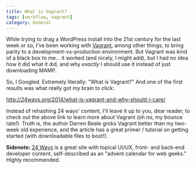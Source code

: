```yaml
---
title: What is Vagrant?
tags: [workflow, vagrant]
category: General
---
```

While trying to drag a WordPress install into the 21st century for the last week or so, I've been working with [Vagrant][vagrant], among other things, to bring parity to a development-vs-production environment. But Vagrant was kind of a black box to me... it worked (and nicely, I might add), but I had no idea how it did what it did, and why *exactly* I should use it instead of just downloading MAMP.

[vagrant]: //vagrantup.com

So, I Googled. Extremely literally: "What is Vagrant?" And one of the first results was what really got my brain to click:

http://24ways.org/2014/what-is-vagrant-and-why-should-i-care/

Instead of rehashing 24 ways' content, I'll leave it up to you, dear reader, to check out the above link to learn more about Vagrant (oh no, my bounce rate!). Truth is, the author Darren Beale groks Vagrant better than my two-week old experience, and the article has a great primer / tutorial on getting started (with downloadable files to boot!).

**Sidenote:** [24 Ways][24ways] is a great site with topical UI/UX, front- and back-end developer content, self-described as an "advent calendar for web geeks." Highly recommended.

[24ways]: //24ways.org/
